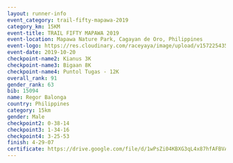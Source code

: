 ```yaml
---
layout: runner-info 
event_category: trail-fifty-mapawa-2019 
category_km: 15KM 
event-title: TRAIL FIFTY MAPAWA 2019  
event-location: Mapawa Nature Park, Cagayan de Oro, Philippines 
event-logo: https://res.cloudinary.com/raceyaya/image/upload/v1572254355/logo/trail-fifty-mapawa_fizjmb.jpg 
event-date: 2019-10-20 
checkpoint-name2: Kianus 3K 
checkpoint-name3: Bigaan 8K 
checkpoint-name4: Puntol Tugas - 12K 
overall_rank: 91
gender_rank: 63
bib: 15094
name: Regor Balonga
country: Philippines
category: 15km
gender: Male
checkpoint2: 0-38-14
checkpoint3: 1-34-16
checkpoint4: 3-25-53
finish: 4-29-07
certificate: https://drive.google.com/file/d/1wPsZi04KBXG3qL4x87hfAFBVAqT5Ep72/view?usp=sharing
---
```

